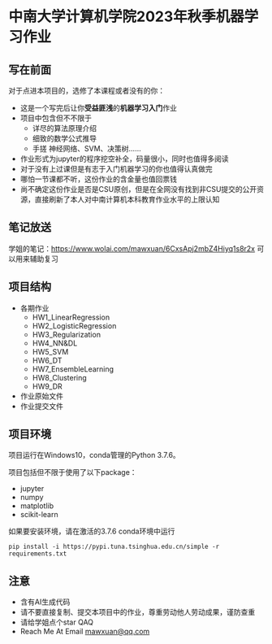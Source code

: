 ﻿# 中南大学计算机学院2023年秋季机器学习作业
## 写在前面
对于点进本项目的，选修了本课程或者没有的你：
* 这是一个写完后让你**受益匪浅**的**机器学习入门**作业
* 项目中包含但不不限于
  * 详尽的算法原理介绍
  * 细致的数学公式推导
  * 手搓 神经网络、SVM、决策树……
* 作业形式为jupyter的程序挖空补全，码量很小，同时也值得多阅读
* 对于没有上过课但是有志于入门机器学习的你也值得认真做完
* 哪怕一节课都不听，这份作业的含金量也值回票钱
* 尚不确定这份作业是否是CSU原创，但是在全网没有找到非CSU提交的公开资源，直接刷新了本人对中南计算机本科教育作业水平的上限认知
## 笔记放送
学姐的笔记：https://www.wolai.com/mawxuan/6CxsApj2mbZ4Hiyq1s8r2x 可以用来辅助复习
## 项目结构
* 各期作业
  *  HW1_LinearRegression
  *  HW2_LogisticRegression
  *  HW3_Regularization
  *  HW4_NN&DL
  *  HW5_SVM
  *  HW6_DT
  *  HW7_EnsembleLearning
  *  HW8_Clustering
  *  HW9_DR
* 作业原始文件
* 作业提交文件
## 项目环境
项目运行在Windows10，conda管理的Python 3.7.6。

项目包括但不限于使用了以下package：
* jupyter 
* numpy 
* matplotlib 
* scikit-learn

  
如果要安装环境，请在激活的3.7.6 conda环境中运行
```
pip install -i https://pypi.tuna.tsinghua.edu.cn/simple -r requirements.txt
```
## 注意
* 含有AI生成代码
* 请不要直接复制、提交本项目中的作业，尊重劳动他人劳动成果，谨防查重
* 请给学姐点个star QAQ
* Reach Me At Email mawxuan@qq.com
